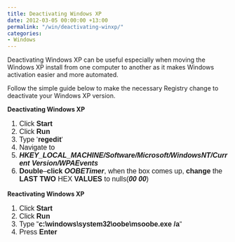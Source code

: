 ```yaml
---
title: Deactivating Windows XP
date: 2012-03-05 00:00:00 +13:00
permalink: "/win/deactivating-winxp/"
categories:
- Windows
---
```


Deactivating Windows XP can be useful especially when moving the Windows XP install from one computer to another as it makes Windows activation easier and more automated.

Follow the simple guide below to make the necessary Registry change to deactivate your Windows XP version.

**Deactivating Windows XP**

<ol style="font-family: sans-serif; font-size: medium; font-style: normal; line-height: normal;">
  <li>
    Click <strong>Start</strong>
  </li>
  <li>
    Click <strong>Run</strong>
  </li>
  <li>
    Type &#8216;<strong>regedit</strong>&#8216;
  </li>
  <li>
    Navigate to
  </li>
  <li>
    <strong><em>HKEY_LOCAL_MACHINE/Software/Microsoft/WindowsNT/Current Version/WPAEvents</em></strong>
  </li>
  <li>
    <strong>Double</strong>&#8211;<strong>click <em>OOBETimer</em></strong>, when the box comes up, <strong>change</strong> the <strong>LAST</strong> <strong>TWO</strong> HEX <strong>VALUES</strong> to nulls(<strong><em>00 00</em></strong>)
  </li>
</ol>

**Reactivating Windows XP**

<ol style="font-family: sans-serif; font-size: medium; font-style: normal; line-height: normal;">
  <li>
    Click <strong>Start</strong>
  </li>
  <li>
    Click <strong>Run</strong>
  </li>
  <li>
    Type &#8220;<strong>c:\windows\system32\oobe\msoobe.exe /a</strong>&#8220;
  </li>
  <li>
    Press <strong>Enter</strong>
  </li>
</ol>
